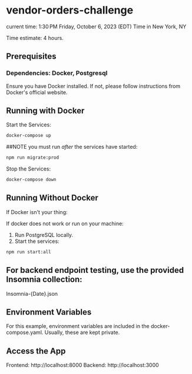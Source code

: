 # vendor-orders-challenge
current time: 1:30 PM Friday, October 6, 2023 (EDT) Time in New York, NY

Time estimate: 4 hours.

## Prerequisites
### Dependencies: Docker, Postgresql
Ensure you have Docker installed. If not, please follow instructions from Docker's official website.

## Running with Docker
Start the Services:
```bash
docker-compose up
```
##NOTE you must run *after* the services have started:

```bash
npm run migrate:prod
```

Stop the Services:

```bash
docker-compose down
```


## Running Without Docker
If Docker isn't your thing:

If docker does not work or run on your machine:
1. Run PostgreSQL locally.
2. Start the services:
```bash
npm run start:all
```

## For backend endpoint testing, use the provided Insomnia collection:
Insomnia-{Date}.json

## Environment Variables
For this example, environment variables are included in the docker-compose.yaml. Usually, these are kept private.


## Access the App
Frontend: http://localhost:8000
Backend: http://localhost:3000


